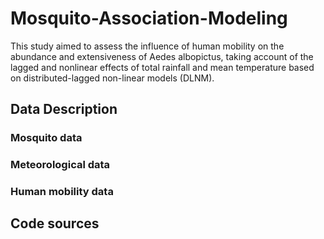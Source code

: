 # Mosquito-Association-Modeling
 This study aimed to assess the influence of human mobility on the abundance and extensiveness of Aedes albopictus, taking account of the lagged and nonlinear effects of total rainfall and mean temperature based on distributed-lagged non-linear models (DLNM).



## Data Description
### Mosquito data

### Meteorological data

### Human mobility data

## Code sources

